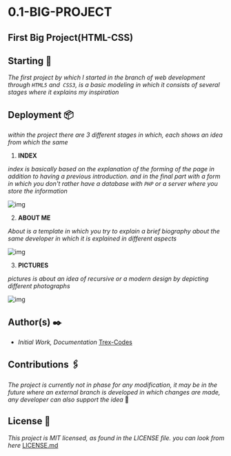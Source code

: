 # 0.1-BIG-PROJECT
## First Big Project(HTML-CSS)

## Starting 💎
_The first project by which I started in the branch of web development through `HTML5` and` CSS3`, is a basic modeling in which it consists of several stages where it explains my inspiration_

## Deployment 📦
_within the project there are 3 different stages in which, each shows an idea from which the same_
1. **INDEX**

_index is basically based on the explanation of the forming of the page in addition to having a previous introduction. and in the final part with a form in which you don't rather have a database with `PHP` or a server where you store the information_

![img](https://github.com/juan1305/0.1-BIG-PROJECT/blob/master/Assets/indexGif.gif)

2. **ABOUT ME**

_About is a template in which you try to explain a brief biography about the same developer in which it is explained in different aspects_

![img](https://github.com/juan1305/0.1-BIG-PROJECT/blob/master/Assets/aboutMeGif.gif)

3. **PICTURES**

_pictures is about an idea of recursive or a modern design by depicting different photographs_

![img](https://github.com/juan1305/0.1-BIG-PROJECT/blob/master/Assets/PicturesGif.gif)

## Author(s) ✒️
- _Initial Work, Documentation_ [Trex-Codes](https://github.com/Trex-Codes)

## Contributions 🖇️
_The project is currently not in phase for any modification, it may be in the future where an external branch is developed in which changes are made, any developer can also support the idea_ 💬

## License 📄
_This project is MIT licensed, as found in the LICENSE file. you can look from here_ [LICENSE.md](https://github.com/juan1305/0.1-BIG-PROJECT/blob/master/LICENSE)
